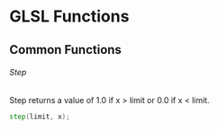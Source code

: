 # GLSL Functions 

## Common Functions


###### Step
Step returns a value of 1.0 if x > limit or 0.0 if x < limit. 
```glsl
step(limit, x);
```

